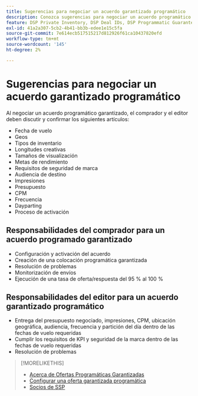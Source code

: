 ```yaml
---
title: Sugerencias para negociar un acuerdo garantizado programático
description: Conozca sugerencias para negociar un acuerdo programático garantizado (PG) y listas de las responsabilidades del comprador y del editor.
feature: DSP Private Inventory, DSP Deal IDs, DSP Programmatic Guaranteed Deals
exl-id: 41a2a307-5cb2-4b41-bb3b-edee1e15c5fa
source-git-commit: 7e614ecb517515217d812926f61ca10437820efd
workflow-type: tm+mt
source-wordcount: '145'
ht-degree: 2%

---
```


# Sugerencias para negociar un acuerdo garantizado programático

Al negociar un acuerdo programático garantizado, el comprador y el editor deben discutir y confirmar los siguientes artículos:

* Fecha de vuelo
* Geos
* Tipos de inventario
* Longitudes creativas
* Tamaños de visualización
* Metas de rendimiento
* Requisitos de seguridad de marca
* Audiencia de destino
* Impresiones
* Presupuesto
* CPM
* Frecuencia
* Dayparting
* Proceso de activación

## Responsabilidades del comprador para un acuerdo programado garantizado

* Configuración y activación del acuerdo
* Creación de una colocación programática garantizada
* Resolución de problemas
* Monitorización de envíos
* Ejecución de una tasa de oferta/respuesta del 95 % al 100 %

## Responsabilidades del editor para un acuerdo garantizado programático

* Entrega del presupuesto negociado, impresiones, CPM, ubicación geográfica, audiencia, frecuencia y partición del día dentro de las fechas de vuelo requeridas
* Cumplir los requisitos de KPI y seguridad de la marca dentro de las fechas de vuelo requeridas
* Resolución de problemas

>[!MORELIKETHIS]
>
>* [Acerca de Ofertas Programáticas Garantizadas](programmatic-guaranteed-about.md)
>* [Configurar una oferta garantizada programática](programmatic-guaranteed-set-up.md)
>* [Socios de SSP](ssp-partners.md)

